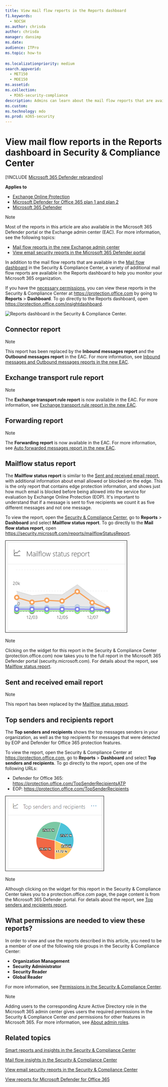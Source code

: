 ```yaml
---
title: View mail flow reports in the Reports dashboard
f1.keywords: 
  - NOCSH
ms.author: chrisda
author: chrisda
manager: dansimp
ms.date: 
audience: ITPro
ms.topic: how-to

ms.localizationpriority: medium
search.appverid: 
  - MET150
  - MOE150
ms.assetid: 
ms.collection: 
  - M365-security-compliance
description: Admins can learn about the mail flow reports that are available in the Reports dashboard in the Security & Compliance Center.
ms.custom:
ms.technology: mdo
ms.prod: m365-security
---
```


# View mail flow reports in the Reports dashboard in Security & Compliance Center

[!INCLUDE [Microsoft 365 Defender rebranding](../includes/microsoft-defender-for-office.md)]

**Applies to**
- [Exchange Online Protection](exchange-online-protection-overview.md)
- [Microsoft Defender for Office 365 plan 1 and plan 2](defender-for-office-365.md)
- [Microsoft 365 Defender](../defender/microsoft-365-defender.md)

> [!NOTE]
>
> Most of the reports in this article are also available in the Microsoft 365 Defender portal or the Exchange admin center (EAC). For more information, see the following topics:
>
> - [Mail flow reports in the new Exchange admin center](/exchange/monitoring/mail-flow-reports/mail-flow-reports)
> - [View email security reports in the Microsoft 365 Defender portal](view-email-security-reports.md)

In addition to the mail flow reports that are available in the [Mail flow dashboard](mail-flow-insights-v2.md) in the Security & Compliance Center, a variety of additional mail flow reports are available in the Reports dashboard to help you monitor your Microsoft 365 organization.

If you have the [necessary permissions](#what-permissions-are-needed-to-view-these-reports), you can view these reports in the Security & Compliance Center at <https://protection.office.com> by going to **Reports** \> **Dashboard**. To go directly to the Reports dashboard, open <https://protection.office.com/insightdashboard>.

![Reports dashboard in the Security & Compliance Center.](../../media/6b213d34-adbb-44af-8549-be9a7e2db087.png)

## Connector report

> [!NOTE]
> This report has been replaced by the **Inbound messages report** and the **Outbound messages report** in the EAC. For more information, see [Inbound messages and Outbound messages reports in the new EAC](/exchange/monitoring/mail-flow-reports/mfr-inbound-messages-and-outbound-messages-reports).

## Exchange transport rule report

> [!NOTE]
> The **Exchange transport rule report** is now available in the EAC. For more information, see [Exchange transport rule report in the new EAC](/exchange/monitoring/mail-flow-reports/mfr-exchange-transport-rule-report).

## Forwarding report

> [!NOTE]
> The **Forwarding report** is now available in the EAC. For more information, see [Auto forwarded messages report in the new EAC](/exchange/monitoring/mail-flow-reports/mfr-auto-forwarded-messages-report).

## Mailflow status report

The **Mailflow status report** is similar to the [Sent and received email report](#sent-and-received-email-report), with additional information about email allowed or blocked on the edge. This is the only report that contains edge protection information, and shows just how much email is blocked before being allowed into the service for evaluation by Exchange Online Protection (EOP). It's important to understand that if a message is sent to five recipients we count it as five different messages and not one message.

To view the report, open the [Security & Compliance Center](https://protection.office.com), go to **Reports** \> **Dashboard** and select **Mailflow status report**. To go directly to the **Mail flow status report**, open <https://security.microsoft.com/reports/mailflowStatusReport>.

![Mailflow status report widget in the Reports dashboard.](../../media/scc-mail-flow-status-report-widget.png)

> [!NOTE]
> Clicking on the widget for this report in the Security & Compliance Center (protection.office.com) now takes you to the full report in the Microsoft 365 Defender portal (security.microsoft.com). For details about the report, see [Mailflow status report](view-email-security-reports.md#mailflow-status-report).

## Sent and received email report

> [!NOTE]
> This report has been replaced by the [Mailflow status report](#mailflow-status-report).

## Top senders and recipients report

The **Top senders and recipients** shows the top messages senders in your organization, as well as the top recipients for messages that were detected by EOP and Defender for Office 365 protection features.

To view the report, open the Security & Compliance Center at <https://protection.office.com>, go to **Reports** \> **Dashboard** and select **Top senders and recipients**. To go directly to the report, open one of the following URLs:

- Defender for Office 365: <https://protection.office.com/TopSenderRecipientsATP>
- EOP: <https://protection.office.com/TopSenderRecipients>

![Top senders and recipients widget in the Reports dashboard.](../../media/scc-top-senders-and-recipients-widget.png)

> [!NOTE]
> Although clicking on the widget for this report in the Security & Compliance Center takes you to a protection.office.com page, the page content is from the Microsoft 365 Defender portal. For details about the report, see [Top senders and recipients report](view-email-security-reports.md#top-senders-and-recipients-report).

## What permissions are needed to view these reports?

In order to view and use the reports described in this article, you need to be a member of one of the following role groups in the Security & Compliance Center:

- **Organization Management**
- **Security Administrator**
- **Security Reader**
- **Global Reader**

For more information, see [Permissions in the Security & Compliance Center](permissions-in-the-security-and-compliance-center.md).

> [!NOTE]
> Adding users to the corresponding Azure Active Directory role in the Microsoft 365 admin center gives users the required permissions in the Security & Compliance Center _and_ permissions for other features in Microsoft 365. For more information, see [About admin roles](../../admin/add-users/about-admin-roles.md).

## Related topics

[Smart reports and insights in the Security & Compliance Center](reports-and-insights-in-security-and-compliance.md)

[Mail flow insights in the Security & Compliance Center](mail-flow-insights-v2.md)

[View email security reports in the Security & Compliance Center](view-email-security-reports.md)

[View reports for Microsoft Defender for Office 365](view-reports-for-mdo.md)
